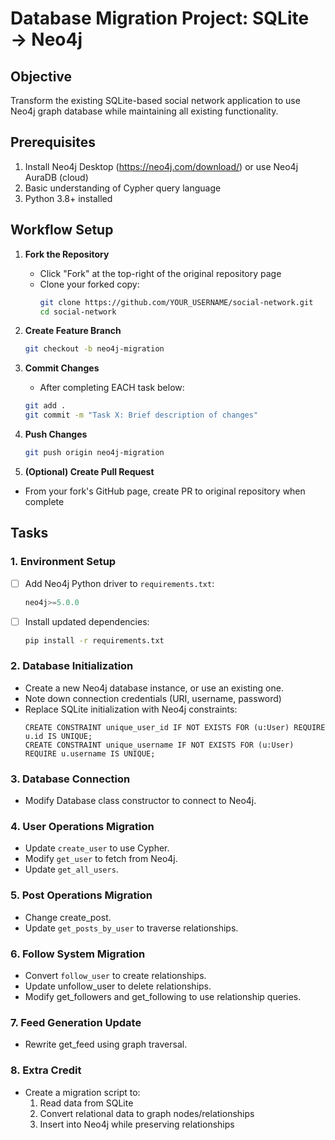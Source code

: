 # Database Migration Project: SQLite → Neo4j

## Objective
Transform the existing SQLite-based social network application to use Neo4j graph database while maintaining all existing functionality.

## Prerequisites
1. Install Neo4j Desktop (https://neo4j.com/download/) or use Neo4j AuraDB (cloud)
2. Basic understanding of Cypher query language
3. Python 3.8+ installed

## Workflow Setup
1. **Fork the Repository**
   - Click "Fork" at the top-right of the original repository page
   - Clone your forked copy:
     ```bash
     git clone https://github.com/YOUR_USERNAME/social-network.git
     cd social-network
     ```
2. **Create Feature Branch**
   ```bash
   git checkout -b neo4j-migration
   ```

3. **Commit Changes**
   * After completing EACH task below:
   ```bash
   git add .
   git commit -m "Task X: Brief description of changes"
   ```

4. **Push Changes**
   ```bash
   git push origin neo4j-migration
   ```

5. **(Optional) Create Pull Request**
* From your fork's GitHub page, create PR to original repository when complete
  
## Tasks

### 1. Environment Setup
- [ ] Add Neo4j Python driver to `requirements.txt`:
  ```python
  neo4j>=5.0.0
  ```
- [ ] Install updated dependencies:
  ```bash
  pip install -r requirements.txt
  ```

### 2. Database Initialization
* Create a new Neo4j database instance, or use an existing one.
* Note down connection credentials (URI, username, password)
* Replace SQLite initialization with Neo4j constraints:
    ```cql
    CREATE CONSTRAINT unique_user_id IF NOT EXISTS FOR (u:User) REQUIRE u.id IS UNIQUE;
    CREATE CONSTRAINT unique_username IF NOT EXISTS FOR (u:User) REQUIRE u.username IS UNIQUE;
    ```

### 3. Database Connection
* Modify Database class constructor to connect to Neo4j.

### 4. User Operations Migration
* Update `create_user` to use Cypher.
* Modify `get_user` to fetch from Neo4j.
* Update `get_all_users`.

### 5. Post Operations Migration
* Change create_post.
* Update `get_posts_by_user` to traverse relationships.

### 6. Follow System Migration
* Convert `follow_user` to create relationships.
* Update unfollow_user to delete relationships.
* Modify get_followers and get_following to use relationship queries.

### 7. Feed Generation Update
* Rewrite get_feed using graph traversal.

### 8. Extra Credit
* Create a migration script to:
    1. Read data from SQLite
    2. Convert relational data to graph nodes/relationships
    3. Insert into Neo4j while preserving relationships